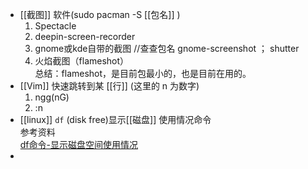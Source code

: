 - [[截图]] 软件(sudo pacman -S [[包名]] )  
  1. Spectacle  
  2. deepin-screen-recorder  
  3. gnome或kde自带的截图 //查查包名 gnome-screenshot ； shutter  
  4. 火焰截图（flameshot）  
  总结：flameshot，是目前包最小的，也是目前在用的。
- [[Vim]] 快速跳转到某 [[行]] (这里的 n 为数字)  
  1. ngg(nG)
  2. :n
- [[linux]] `df` (disk free)显示[[磁盘]] 使用情况命令  
  参考资料  
  [df命令-显示磁盘空间使用情况](https://www.linuxcool.com/df "df命令-显示磁盘空间使用情况")
-